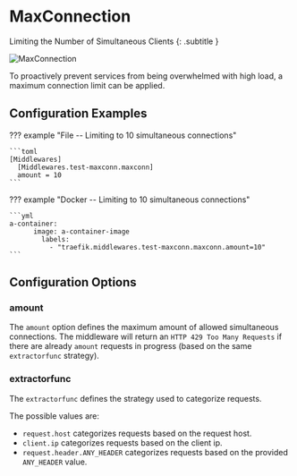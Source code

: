 # MaxConnection

Limiting the Number of Simultaneous Clients
{: .subtitle }

![MaxConnection](../img/middleware/maxconnection.png)

To proactively prevent services from being overwhelmed with high load, a maximum connection limit can be applied.

## Configuration Examples

??? example "File -- Limiting to 10 simultaneous connections"

    ```toml
    [Middlewares]
      [Middlewares.test-maxconn.maxconn]
      amount = 10 
    ```

??? example "Docker -- Limiting to 10 simultaneous connections"

    ```yml
    a-container:
          image: a-container-image 
            labels:
              - "traefik.middlewares.test-maxconn.maxconn.amount=10"
    ```

## Configuration Options

### amount

The `amount` option defines the maximum amount of allowed simultaneous connections.
The middleware will return an `HTTP 429 Too Many Requests` if there are already `amount` requests in progress (based on the same `extractorfunc` strategy).

### extractorfunc

The `extractorfunc` defines the strategy used to categorize requests.

The possible values are:

 * `request.host` categorizes requests based on the request host.
 * `client.ip` categorizes requests based on the client ip.
 * `request.header.ANY_HEADER` categorizes requests based on the provided `ANY_HEADER` value.
